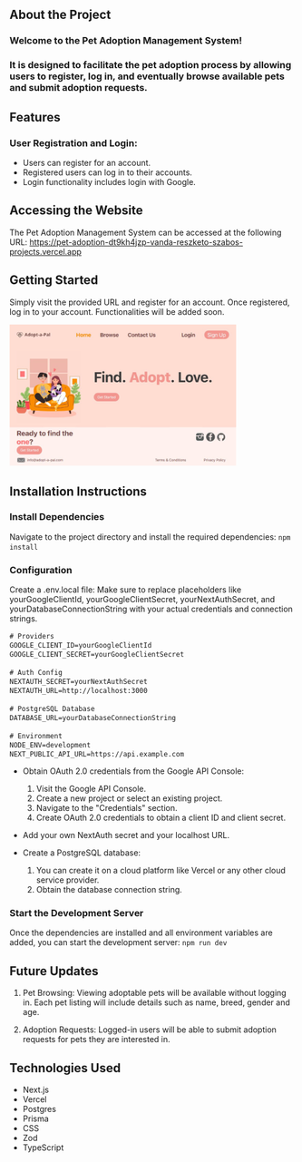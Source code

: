 ## About the Project
### Welcome to the Pet Adoption Management System! 
### It is designed to facilitate the pet adoption process by allowing users to register, log in, and eventually browse available pets and submit adoption requests.

## Features
### User Registration and Login:
- Users can register for an account.
- Registered users can log in to their accounts.
- Login functionality includes login with Google.

## Accessing the Website
The Pet Adoption Management System can be accessed at the following URL:
https://pet-adoption-dt9kh4jzp-vanda-reszketo-szabos-projects.vercel.app

## Getting Started
Simply visit the provided URL and register for an account. Once registered, log in to your account. 
Functionalities will be added soon.

<img src="https://github.com/vandaszabo/PetAdoption/blob/main/website.png?raw=true" alt="Website Preview" width="400" height="auto">

## Installation Instructions
### Install Dependencies
Navigate to the project directory and install the required dependencies:
```npm install```

### Configuration
Create a .env.local file:
Make sure to replace placeholders like yourGoogleClientId, yourGoogleClientSecret, yourNextAuthSecret, and yourDatabaseConnectionString with your actual credentials and connection strings.
```
# Providers
GOOGLE_CLIENT_ID=yourGoogleClientId
GOOGLE_CLIENT_SECRET=yourGoogleClientSecret

# Auth Config
NEXTAUTH_SECRET=yourNextAuthSecret
NEXTAUTH_URL=http://localhost:3000

# PostgreSQL Database
DATABASE_URL=yourDatabaseConnectionString

# Environment
NODE_ENV=development
NEXT_PUBLIC_API_URL=https://api.example.com
```

- Obtain OAuth 2.0 credentials from the Google API Console:
  1. Visit the Google API Console.
  2. Create a new project or select an existing project.
  3. Navigate to the "Credentials" section.
  4. Create OAuth 2.0 credentials to obtain a client ID and client secret.

- Add your own NextAuth secret and your localhost URL.

- Create a PostgreSQL database:
  1. You can create it on a cloud platform like Vercel or any other cloud service provider.
  2. Obtain the database connection string.

### Start the Development Server
Once the dependencies are installed and all environment variables are added, you can start the development server:
```npm run dev```

## Future Updates
1. Pet Browsing:
Viewing adoptable pets will be available without logging in.
Each pet listing will include details such as name, breed, gender and age.

3. Adoption Requests:
Logged-in users will be able to submit adoption requests for pets they are interested in.

## Technologies Used
- Next.js
- Vercel
- Postgres
- Prisma
- CSS
- Zod
- TypeScript

